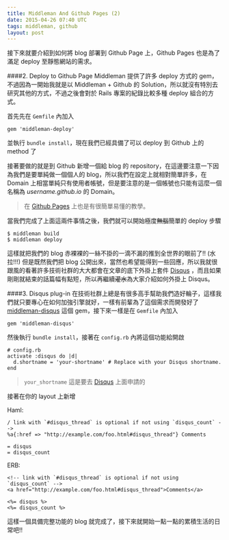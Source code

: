 ```yaml
---
title: Middleman And Github Pages (2)
date: 2015-04-26 07:40 UTC
tags: middleman, github
layout: post
---
```


接下來就要介紹到如何將 blog 部署到 Github Page 上，Github Pages 也是為了滿足 deploy 至靜態網站的需求。

####2. Deploy to Github Page
Middleman 提供了許多 deploy 方式的 gem，不過因為一開始我就是以 Middleman + Github 的 Solution，所以就沒有特別去研究其他的方式，不過之後會對於 Rails 專案的紀錄比較多種 deploy 組合的方式。

首先先在 `Gemfile` 內加入

```
gem 'middleman-deploy'
```
並執行 `bundle install`，現在我們已經具備了可以 deploy 到 Github 上的 method 了

接著要做的就是到 Github 新增一個給 blog 的 repository，在這邊要注意一下因為我們是要單純做一個個人的 blog，所以我們在設定上就相對簡單許多，在 Domain 上相當單純只有使用者帳號，但是要注意的是一個帳號也只能有這麼一個名稱為 <em>username.github.io </em> 的 Domain。
> 在 [Github Pages](https://pages.github.com/) 上也是有很簡單易懂的教學。

當我們完成了上面這兩件事情之後，我們就可以開始極度<del>無腦</del>簡單的 deploy 步驟

```
$ middleman build
$ middleman deploy
```
這樣就把我們的 blog 赤裸裸的一絲不掛的一滴不漏的推到全世界的眼前了!! (水拉!!!) 但是既然我們把 blog 公開出來，當然也希望能得到一些回應，所以我就很跟風的看著許多技術社群的大大都會在文章的底下外掛上套件 [Disqus](https://disqus.com/) ，而且如果剛剛就結束的話篇幅有點短，所以再繼續<del>灌水</del>為大家介紹如何外掛上 Disqus。

####3. Disqus plug-in
在技術社群上總是有很多高手幫助我們造好輪子，這樣我們就只要專心在如何加強引擎就好，一樣有前輩為了這個需求而開發好了 [middleman-disqus](https://github.com/simonrice/middleman-disqus) 這個 gem，接下來一樣是在 `Gemfile` 內加入

```
gem 'middleman-disqus'
```
然後執行 `bundle install`，接著在 `config.rb` 內將這個功能給開啟

```
# config.rb
activate :disqus do |d|
  d.shortname = 'your-shortname' # Replace with your Disqus shortname.
end
```
>`your_shortname` 這是要去 [Disqus](https://disqus.com/) 上面申請的

接著在你的 layout 上新增

Haml:

```haml
/ link with `#disqus_thread` is optional if not using `disqus_count` -->
%a{:href => "http://example.com/foo.html#disqus_thread"} Comments

= disqus
= disqus_count
```
ERB:

```erb
<!-- link with `#disqus_thread` is optional if not using `disqus_count` -->
<a href="http://example.com/foo.html#disqus_thread">Comments</a>

<%= disqus %>
<%= disqus_count %>
```

這樣一個具備完整功能的 blog 就完成了，接下來就開始一點一點的累積生活的日常吧!!
